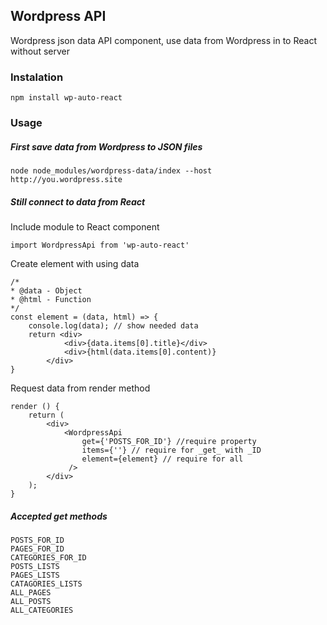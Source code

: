 ## Wordpress API 

Wordpress json data API component, use data from Wordpress in to React without server 

### Instalation

```
npm install wp-auto-react
```

### Usage

##### First save data from Wordpress to JSON files

```
node node_modules/wordpress-data/index --host http://you.wordpress.site
``` 

##### Still connect to data from React 

Include module to React component

```
import WordpressApi from 'wp-auto-react'
```

Create element with using data

```
/*
* @data - Object
* @html - Function
*/
const element = (data, html) => {
	console.log(data); // show needed data
	return <div>
			<div>{data.items[0].title}</div>
			<div>{html(data.items[0].content)}
		</div>
}
```

Request data from render method

```
render () {
	return (
		<div>
			<WordpressApi
				get={'POSTS_FOR_ID'} //require property
				items={''} // require for _get_ with _ID
				element={element} // require for all
			 />
		</div>
	);
}
```

##### Accepted get methods

```
POSTS_FOR_ID
PAGES_FOR_ID
CATEGORIES_FOR_ID
POSTS_LISTS
PAGES_LISTS
CATAGORIES_LISTS
ALL_PAGES
ALL_POSTS
ALL_CATEGORIES
```
